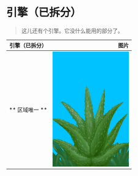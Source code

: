 # 引擎（已拆分）  
> 这儿还有个引擎。它没什么能用的部分了。  
  
  引擎（已拆分）  |   图片   
 ----  |  ----:   
 ** 区域唯一 **  |  <img decoding="async" src="Sprite/AloeVera.png" href="a.md" style="max-width:300px;max-height:300px;">   
  
